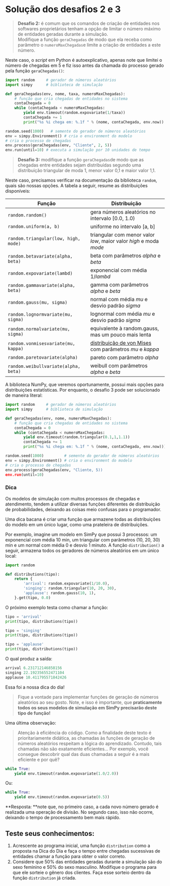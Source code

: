 # Solução dos desafios 2 e 3

> **Desafio 2:** é comum que os comandos de criação de entidades nos softwares proprietários tenham a opção de limitar o número máximo de entidades geradas durante a simulação.  
> Modifique a função `geraChegadas` de modo que ela receba como parâmetro o `numeroMaxChegadas`e limite a criação de entidades a este número.

Neste caso, o _script_ em Python é autoexplicativo, apenas note que limitei o número de chegadas em 5 e fiz isso antes da chamada do processo gerado pela função `geraChegadas()`:

```python
import random     # gerador de números aleatórios
import simpy      # biblioteca de simulação

def geraChegadas(env, nome, taxa, numeroMaxChegadas):
    # função que cria chegadas de entidades no sistema
    contaChegada = 0
    while (contaChegada < numeroMaxChegadas:
        yield env.timeout(random.expovariate(1/taxa))
        contaChegada += 1
        print("%s %i chega em: %.1f " % (nome, contaChegada, env.now))

random.seed(1000)   # semente do gerador de números aleatórios
env = simpy.Environment() # cria o environment do modelo
# cria o processo de chegadas
env.process(geraChegadas(env, "Cliente", 2, 5)) 
env.run(until=10) # executa a simulação por 10 unidades de tempo
```

> **Desafio 3:** modifique a função `geraChegadas`de modo que as chegadas entre entidades sejam distribuídas segundo uma distribuição triangular de moda 1, menor valor 0,1 e maior valor 1,1.

Neste caso, precisamos verificar na documentação da biblioteca `random`, quais são nossas opções. A tabela a seguir, resume as distribuições disponíveis:

| **Função** | **Distribuição** |
| --- | --- |
| `random.random()` | gera números aleatórios no intervalo \[0.0, 1.0\) |
| `random.uniform(a, b)` | uniforme no intervalo \[a, b\] |
| `random.triangular(low, high, mode)` | triangular com menor valor _low_, maior valor _high_ e moda _mode_ |
| `random.betavariate(alpha, beta)` | beta com parâmetros _alpha_ e _beta_ |
| `random.expovariate(lambd)` | exponencial com média 1/_lambd_ |
| `random.gammavariate(alpha, beta)` | gamma com parâmetros _alpha_ e _beta_ |
| `random.gauss(mu, sigma)` | normal com média _mu_ e desvio padrão _sigma_ |
| `random.lognormvariate(mu, sigma)` | lognormal com média _mu_ e desvio padrão _sigma_ |
| `random.normalvariate(mu, sigma)` | equivalente à random.gauss, mas um pouco mais lenta |
| `random.vonmisesvariate(mu, kappa)` | [distribuição de von Mises](http://en.wikipedia.org/wiki/Von_Mises_distribution) com parâmetros _mu_ e _kappa_ |
| `random.paretovariate(alpha)` | pareto com parâmetro _alpha_ |
| `random.weibullvariate(alpha, beta)` | weibull com parâmetros _alpha_ e _beta_ |

A biblioteca NumPy, que veremos oportunamente, possui mais opções para distribuições estatísticas. Por enquanto, o desafio 3 pode ser solucionado de maneira literal:

```python
import random     # gerador de números aleatórios
import simpy      # biblioteca de simulação

def geraChegadas(env, nome, numeroMaxChegadas):
    # função que cria chegadas de entidades no sistema
    contaChegada = 0
    while (contaChegada < numeroMaxChegadas:
        yield env.timeout(random.triangular(0.1,1,1.1))
        contaChegada += 1
        print("%s %i chega em: %.1f " % (nome, contaChegada, env.now)))

random.seed(1000)         # semente do gerador de números aleatórios
env = simpy.Environment() # cria o environment do modelo
# cria o processo de chegadas
env.process(geraChegadas(env, "Cliente, 5))
env.run(until=10)
```

### Dica

Os modelos de simulação com muitos processos de chegadas e atendimento, tendem a utilizar diversas funções diferentes de distribuição de probabilidades, deixando as coisas meio confusas para o programador.

Uma dica bacana é criar uma função que armazene todas as distribuições do modelo em um único lugar, como uma prateleira de distribuições.

Por exemplo, imagine um modelo em SimPy que possui 3 processos: um exponencial com média 10 min, um triangular com parâmetros \(10, 20, 30\) min e um normal com média 0 e desvio 1 minuto. A função `distribution()` a seguir, armazena todos os geradores de números aleatórios em um único local:

```python
import random

def distributions(tipo):
    return {
        'arrival': random.expovariate(1/10.0),
        'singing': random.triangular(10, 20, 30),
        'applause': random.gauss(10, 1),
    }.get(tipo, 0.0)
```

O próximo exemplo testa como chamar a função:

```python
tipo = 'arrival'
print(tipo, distributions(tipo))

tipo = 'singing'
print(tipo, distributions(tipo))

tipo = 'applause'
print(tipo, distributions(tipo))
```

O qual produz a saída:

```python
arrival 6.231712146858156
singing 22.192356552471104
applause 10.411795571842426
```

Essa foi a nossa dica do dia!

> Fique a vontade para implementar funções de geração de números aleatórios ao seu gosto. Note, e isso é importante, que **praticamente todos os seus modelos de simulação em SimPy precisarão deste tipo de função!**

Uma última observação:

> Atenção à eficiência do código. Como a finalidade deste texto é prioritariamente didática, as chamadas às funções de geração de números aleatórios respeitam a lógica do aprendizado. Contudo, tais chamadas não são exatamente eficientes... Por exemplo, você consegue descobrir qual das duas chamadas a seguir é a mais eficiente e por quê?

```python
while True:
    yield env.timeout(random.expovariate(1.0/2.0))
```

Ou:

```python
while True:
    yield env.timeout(random.expovariate(0.5))
```

**Resposta: **note que, no primeiro caso, a cada novo número gerado é realizada uma operação de divisão. No segundo caso, isso não ocorre, deixando o tempo de processamento bem mais rápido.

## Teste seus conhecimentos:

1. Acrescente ao programa inicial, uma função `distribution` como a proposta na Dica do Dia e faça o tempo entre chegadas sucessivas de entidades chamar a função para obter o valor correto.
2. Considere que 50% das entidades geradas durante a simulação são do sexo feminino e 50% do sexo masculino. Modifique o programa para que ele sorteie o gênero dos clientes. Faça esse sorteio dentro da função `distribution` já criada.



